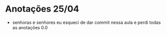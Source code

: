 # Anotações 25/04

- senhoras e senhores eu esqueci de dar commit nessa aula e perdi todas as anotações 0.0